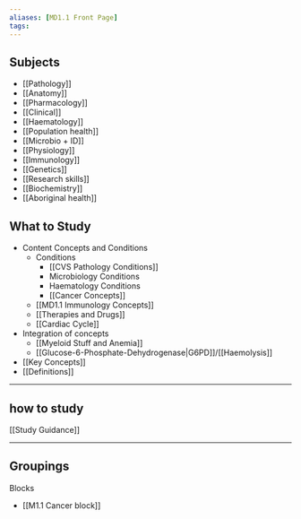 ```yaml
---
aliases: [MD1.1 Front Page]
tags: 
---
```


## Subjects
- [[Pathology]]
- [[Anatomy]]
- [[Pharmacology]]
- [[Clinical]]
- [[Haematology]]
- [[Population health]]
- [[Microbio + ID]]
- [[Physiology]]
- [[Immunology]]
- [[Genetics]]
- [[Research skills]]
- [[Biochemistry]]
- [[Aboriginal health]]
## What to Study
- Content Concepts and Conditions
	- Conditions
		- [[CVS Pathology Conditions]]
		- Microbiology Conditions
		- Haematology Conditions
		- [[Cancer Concepts]]
	- [[MD1.1 Immunology Concepts]]
	- [[Therapies and Drugs]]
	- [[Cardiac Cycle]]
- Integration of concepts
	- [[Myeloid Stuff and Anemia]]
	- [[Glucose-6-Phosphate-Dehydrogenase|G6PD]]/[[Haemolysis]]
- [[Key Concepts]]
- [[Definitions]]
---
## how to study
[[Study Guidance]]


---
## Groupings
Blocks
- [[M1.1 Cancer block]]